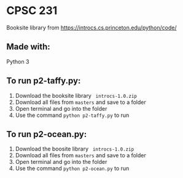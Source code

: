 # CPSC 231 
Booksite library from https://introcs.cs.princeton.edu/python/code/
## Made with:
Python 3
## To run p2-taffy.py:
1. Download the booksite library ` introcs-1.0.zip`
2. Download all files from `masters` and save to a folder
3. Open terminal and go into the folder
4. Use the command `python p2-taffy.py` to run
## To run p2-ocean.py:
1. Download the boosite library ` introcs-1.0.zip`
2. Download all files from `masters` and save to a folder
3. Open terminal and go into the folder
4. Use the command `python p2-ocean.py` to run
